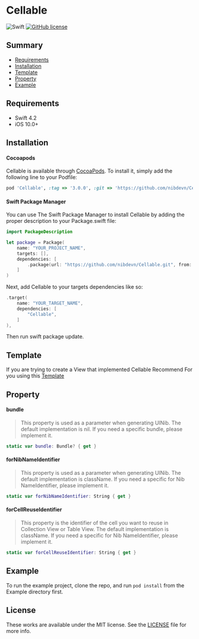 
# Cellable

![Swift](https://img.shields.io/badge/Swift-4.2-orange.svg)
[![GitHub license](https://img.shields.io/badge/license-MIT-lightgrey.svg?style=flat)](https://github.com/nibdevn/Cellable/blob/master/LICENSE)

## Summary

- [Requirements](#requirements)
- [Installation](#installation)
- [Template](#template)
- [Property](#property)
- [Example](#example)

## Requirements

- Swift 4.2
- iOS 10.0+

## Installation

#### Cocoapods

Cellable is available through [CocoaPods](https://cocoapods.org). To install
it, simply add the following line to your Podfile:

```ruby
pod 'Cellable', :tag => '3.0.0', :git => 'https://github.com/nibdevn/Cellable'
```

#### Swift Package Manager

You can use The Swift Package Manager to install Cellable by adding the proper description to your Package.swift file:

```swift
import PackageDescription

let package = Package(
    name: "YOUR_PROJECT_NAME",
    targets: [],
    dependencies: [
        .package(url: "https://github.com/nibdevn/Cellable.git", from: "3.0.0")
    ]
)
```

Next, add Cellable to your targets dependencies like so:

```swift
.target(
    name: "YOUR_TARGET_NAME",
    dependencies: [
        "Cellable",
    ]
),
```

Then run swift package update.

## Template

If you are trying to create a View that implemented Cellable
Recommend For you using this [Template](<https://github.com/nibdevn/Cellable-Template>)

## Property

#### bundle
> This property is used as a parameter when generating UINib. 
> The default implementation is nil. 
> If you need a specific bundle, please implement it.

```swift
static var bundle: Bundle? { get }
```

#### forNibNameIdentifier
> This property is used as a parameter when generating UINib.
> The default implementation is className.
> If you need a specific for Nib NameIdentifier, please implement it.

```swift
static var forNibNameIdentifier: String { get }
```

#### forCellReuseIdentifier
> This property is the identifier of the cell you want to reuse in Collection View or Table View. 
> The default implementation is className. 
> If you need a specific for Nib NameIdentifier, please implement it.

```swift
static var forCellReuseIdentifier: String { get }
```

## Example

To run the example project, clone the repo, and run `pod install` from the Example directory first.

## License

These works are available under the MIT license. See the [LICENSE][license] file
for more info.


[license]: LICENSE
